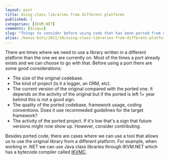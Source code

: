 ```yaml
---
layout: post
title: Using class libraries from different platforms
published: 1
categories: [IKVM.NET]
comments: [disqus]
slug: "Things to consider before using code that has been ported from other platform(s)."
alias: /bonus-bits/2011/10/using-class-libraries-from-different-platforms.html
---
```

<p>There are times where we need to use a library written in a different platform than the one we are currently on.&#0160;Most of the times a port already exists and we can choose to go with that.&#0160;Before using a port there are some good considerations:</p>
<ul>
<li>The size of the original codebase.</li>
<li>The kind of project (is it a logger, an&#0160;ORM, etc).</li>
<li>The current version of the original compared with the ported one. It depends on the activity of the original but if the ported is left 1+ year behind this is not a good sign.</li>
<li>The quality of the ported codebase,&#0160;framework usage, coding conventions. Does it use recommeded guidelines for the target framework?</li>
<li>The activity of the ported project. If it&#39;s low that&#39;s a sign that future versions might now show up. However, consider contributing.</li>
</ul>
<p>Besides ported code, there are cases where we can use a tool that allows us to use the original library from a different platform. For example, when working in .NET we can use Java class libraries through IKVM.NET which has a bytecode compiler called&#0160;<a href="http://www.ikvm.net/userguide/ikvmc.html" target="_blank" title="IKVM.NET Bytecode Compiler (ikvmc.exe)">IKVMC</a>.</p>

